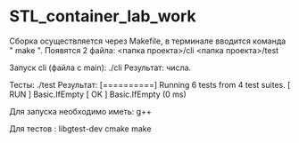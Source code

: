 # STL_container_lab_work

Сборка осуществляется через Makefile, в терминале вводится команда " make ".
Появятся 2 файла: <папка проекта>/cli
                  <папка проекта>/test
                  
Запуск cli (файла с main): ./cli
Результат: числа.

Тесты: ./test
Результат: [==========] Running 6 tests from 4 test suites.
           [ RUN      ] Basic.IfEmpty
           [       OK ] Basic.IfEmpty (0 ms)

Для запуска необходимо иметь: g++

Для тестов : libgtest-dev
             cmake
             make
